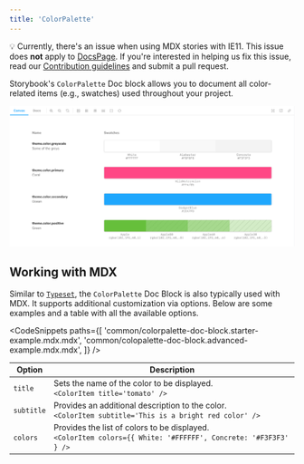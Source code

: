 ```yaml
---
title: 'ColorPalette'
---
```


<div class="aside">

💡 Currently, there's an issue when using MDX stories with IE11. This issue does <strong>not</strong> apply to [DocsPage](./docs-page.md). If you're interested in helping us fix this issue, read our
[Contribution guidelines](../contribute/how-to-contribute.md) and submit a pull request.

</div>

Storybook's `ColorPalette` Doc block allows you to document all color-related items (e.g., swatches) used throughout your project.

![Storybook color palette doc block](./doc-block-colorpalette-optimized.png)

## Working with MDX

Similar to [`Typeset`](./doc-block-typeset.md), the `ColorPalette` Doc Block is also typically used with MDX. It supports additional customization via options. Below are some examples and a table with all the available options.

<!-- prettier-ignore-start -->

<CodeSnippets
  paths={[
    'common/colorpalette-doc-block.starter-example.mdx.mdx',
    'common/colopalette-doc-block.advanced-example.mdx.mdx',
  ]}
/>

<!-- prettier-ignore-end -->

| Option     | Description                                                                                                          |
| ---------- | -------------------------------------------------------------------------------------------------------------------- |
| `title`    | Sets the name of the color to be displayed. <br/> `<ColorItem title='tomato' />`                                     |
| `subtitle` | Provides an additional description to the color. <br/> `<ColorItem subtitle='This is a bright red color' />`         |
| `colors`   | Provides the list of colors to be displayed. <br/> `<ColorItem colors={{ White: '#FFFFFF', Concrete: '#F3F3F3' } />` |
